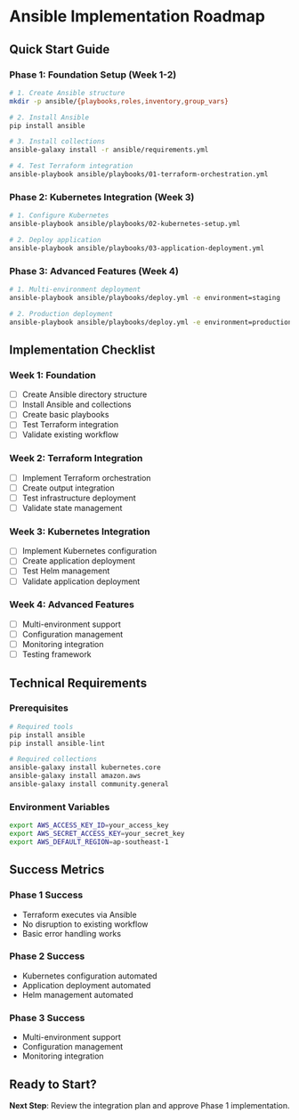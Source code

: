 #  **Ansible Implementation Roadmap**

##  **Quick Start Guide**

### **Phase 1: Foundation Setup (Week 1-2)**
```bash
# 1. Create Ansible structure
mkdir -p ansible/{playbooks,roles,inventory,group_vars}

# 2. Install Ansible
pip install ansible

# 3. Install collections
ansible-galaxy install -r ansible/requirements.yml

# 4. Test Terraform integration
ansible-playbook ansible/playbooks/01-terraform-orchestration.yml
```

### **Phase 2: Kubernetes Integration (Week 3)**
```bash
# 1. Configure Kubernetes
ansible-playbook ansible/playbooks/02-kubernetes-setup.yml

# 2. Deploy application
ansible-playbook ansible/playbooks/03-application-deployment.yml
```

### **Phase 3: Advanced Features (Week 4)**
```bash
# 1. Multi-environment deployment
ansible-playbook ansible/playbooks/deploy.yml -e environment=staging

# 2. Production deployment
ansible-playbook ansible/playbooks/deploy.yml -e environment=production
```

##  **Implementation Checklist**

### **Week 1: Foundation**
- [ ] Create Ansible directory structure
- [ ] Install Ansible and collections
- [ ] Create basic playbooks
- [ ] Test Terraform integration
- [ ] Validate existing workflow

### **Week 2: Terraform Integration**
- [ ] Implement Terraform orchestration
- [ ] Create output integration
- [ ] Test infrastructure deployment
- [ ] Validate state management

### **Week 3: Kubernetes Integration**
- [ ] Implement Kubernetes configuration
- [ ] Create application deployment
- [ ] Test Helm management
- [ ] Validate application deployment

### **Week 4: Advanced Features**
- [ ] Multi-environment support
- [ ] Configuration management
- [ ] Monitoring integration
- [ ] Testing framework

##  **Technical Requirements**

### **Prerequisites**
```bash
# Required tools
pip install ansible
pip install ansible-lint

# Required collections
ansible-galaxy install kubernetes.core
ansible-galaxy install amazon.aws
ansible-galaxy install community.general
```

### **Environment Variables**
```bash
export AWS_ACCESS_KEY_ID=your_access_key
export AWS_SECRET_ACCESS_KEY=your_secret_key
export AWS_DEFAULT_REGION=ap-southeast-1
```

##  **Success Metrics**

### **Phase 1 Success**
-  Terraform executes via Ansible
-  No disruption to existing workflow
-  Basic error handling works

### **Phase 2 Success**
-  Kubernetes configuration automated
-  Application deployment automated
-  Helm management automated

### **Phase 3 Success**
-  Multi-environment support
-  Configuration management
-  Monitoring integration

##  **Ready to Start?**

**Next Step**: Review the integration plan and approve Phase 1 implementation.


